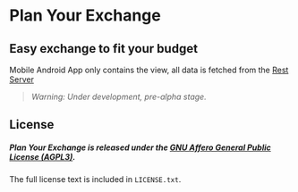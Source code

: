 # Plan Your Exchange
## Easy exchange to fit your budget

Mobile Android App only contains the view, all data is fetched from the [Rest Server](https://github.com/thiagopa/planyourexchange-server)

> _Warning: Under development, pre-alpha stage._

## License

##### Plan Your Exchange is released under the [GNU Affero General Public License (AGPL3)](https://www.gnu.org/licenses/agpl-3.0.html).
The full license text is included in `LICENSE.txt`.
